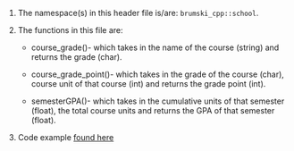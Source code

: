 1. The namespace(s) in this header file is/are: `brumski_cpp::school`.

2. The functions in this file are: 

   * course_grade()- which takes in the name of the course (string) and returns the grade (char).

   * course_grade_point()- which takes in the grade of the course (char), course unit of that course (int) and returns the grade point (int).

   * semesterGPA()- which takes in the cumulative units of that semester (float), the total course units and returns the GPA of that semester (float).

3. Code example [found here](https://github.com/lil-brumski/brumski_cpp/blob/main/tests%2Fschool.cpp)